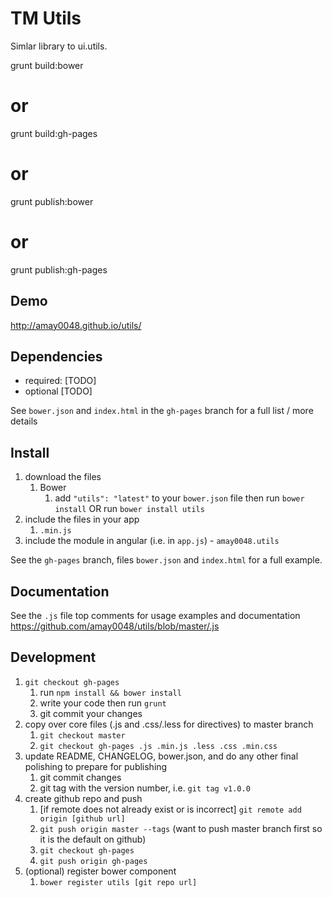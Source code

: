# TM Utils

Simlar library to ui.utils.

grunt build:bower
# or
grunt build:gh-pages
# or
grunt publish:bower
# or
grunt publish:gh-pages

## Demo
http://amay0048.github.io/utils/

## Dependencies
- required:
	[TODO]
- optional
	[TODO]

See `bower.json` and `index.html` in the `gh-pages` branch for a full list / more details

## Install
1. download the files
	1. Bower
		1. add `"utils": "latest"` to your `bower.json` file then run `bower install` OR run `bower install utils`
2. include the files in your app
	1. `.min.js`
3. include the module in angular (i.e. in `app.js`) - `amay0048.utils`

See the `gh-pages` branch, files `bower.json` and `index.html` for a full example.


## Documentation
See the `.js` file top comments for usage examples and documentation
https://github.com/amay0048/utils/blob/master/.js


## Development

1. `git checkout gh-pages`
	1. run `npm install && bower install`
	2. write your code then run `grunt`
	3. git commit your changes
2. copy over core files (.js and .css/.less for directives) to master branch
	1. `git checkout master`
	2. `git checkout gh-pages .js .min.js .less .css .min.css`
3. update README, CHANGELOG, bower.json, and do any other final polishing to prepare for publishing
	1. git commit changes
	2. git tag with the version number, i.e. `git tag v1.0.0`
4. create github repo and push
	1. [if remote does not already exist or is incorrect] `git remote add origin [github url]`
	2. `git push origin master --tags` (want to push master branch first so it is the default on github)
	3. `git checkout gh-pages`
	4. `git push origin gh-pages`
5. (optional) register bower component
	1. `bower register utils [git repo url]`
